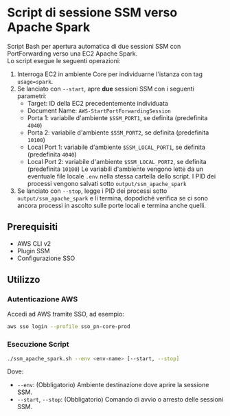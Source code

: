 # Script di sessione SSM verso Apache Spark

Script Bash per apertura automatica di due sessioni SSM con PortForwarding verso una EC2 Apache Spark.  
Lo script esegue le seguenti operazioni:

1. Interroga EC2 in ambiente Core per individuarne l'istanza con tag `usage=spark`.
2. Se lanciato con `--start`, apre **due** sessioni SSM con i seguenti parametri:
    - Target: ID della EC2 precedentemente individuata
    - Document Name: `AWS-StartPortForwardingSession`
    - Porta 1: variabile d'ambiente `$SSM_PORT1`, se definita (predefinita `4040`)
    - Porta 2: variabile d'ambiente `$SSM_PORT2`, se definita (predefinita `10100`)
    - Local Port 1: variabile d'ambiente `$SSM_LOCAL_PORT1`, se definita (predefinita `4040`)
    - Local Port 2: variabile d'ambiente `$SSM_LOCAL_PORT2`, se definita (predefinita `10100`)
    Le variabili d'ambiente vengono lette da un eventuale file locale `.env` nella stessa cartella dello script.
    I PID dei processi vengono salvati sotto `output/ssm_apache_spark`
3. Se lanciato con `--stop`, legge i PID dei processi sotto `output/ssm_apache_spark` e li termina, dopodiché verifica se ci sono ancora processi in ascolto sulle porte locali e termina anche quelli.

## Prerequisiti

- AWS CLI v2
- Plugin SSM
- Configurazione SSO

## Utilizzo

### Autenticazione AWS

Accedi ad AWS tramite SSO, ad esempio:

```bash
aws sso login --profile sso_pn-core-prod
```

### Esecuzione Script

```bash
./ssm_apache_spark.sh --env <env-name> [--start, --stop]
```

Dove:

- `--env`: (Obbligatorio) Ambiente destinazione dove aprire la sessione SSM.
- `--start`, `--stop`: (Obbligatorio) Comando di avvio o arresto delle sessioni SSM.
